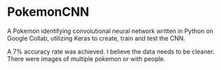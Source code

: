 # PokemonCNN
A Pokemon identifying convolutional neural network written in Python on Google Collab, utilizing Keras to create, train and test the CNN. 

A 7% accuracy rate was achieved. I believe the data needs to be cleaner. There were images of multiple pokemon or with people.
